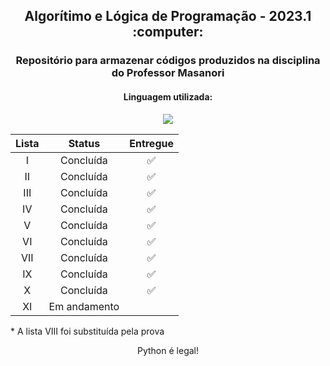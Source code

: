 <h2 style="text-align: center;"> Algorítimo e Lógica de Programação - 2023.1 :computer:</h2>
<h3 style="text-align: center;"> Repositório para armazenar códigos produzidos na disciplina do Professor Masanori</h3>
<h4 style="text-align: center;"> Linguagem utilizada: </h4>
<p style="text-align: center;"> <img src="https://img.shields.io/badge/Python-3776AB?style=for-the-badge&logo=python&logoColor=white"></img> </p>

Lista | Status | Entregue
|:---:|:-------:|:-------:|
I | Concluída | :white_check_mark: |
II | Concluída | :white_check_mark: |
III | Concluída | :white_check_mark: |
IV | Concluída | :white_check_mark: |
V | Concluída | :white_check_mark: |
VI | Concluída | :white_check_mark: |
VII | Concluída | :white_check_mark: |
IX | Concluída | :white_check_mark: |
X | Concluída | :white_check_mark: |
XI | Em andamento | |

<p> * A lista VIII foi substituída pela prova </p>
<p style="text-align: center;" > Python é legal! </p>
